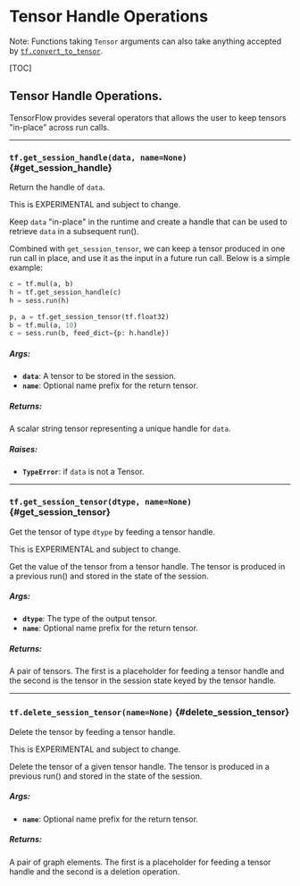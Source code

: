 <!-- This file is machine generated: DO NOT EDIT! -->

# Tensor Handle Operations

Note: Functions taking `Tensor` arguments can also take anything accepted by
[`tf.convert_to_tensor`](framework.md#convert_to_tensor).

[TOC]

## Tensor Handle Operations.

TensorFlow provides several operators that allows the user to keep tensors
"in-place" across run calls.

- - -

### `tf.get_session_handle(data, name=None)` {#get_session_handle}

Return the handle of `data`.

This is EXPERIMENTAL and subject to change.

Keep `data` "in-place" in the runtime and create a handle that can be
used to retrieve `data` in a subsequent run().

Combined with `get_session_tensor`, we can keep a tensor produced in
one run call in place, and use it as the input in a future run call.
Below is a simple example:

```python
c = tf.mul(a, b)
h = tf.get_session_handle(c)
h = sess.run(h)

p, a = tf.get_session_tensor(tf.float32)
b = tf.mul(a, 10)
c = sess.run(b, feed_dict={p: h.handle})
```

##### Args:


*  <b>`data`</b>: A tensor to be stored in the session.
*  <b>`name`</b>: Optional name prefix for the return tensor.

##### Returns:

  A scalar string tensor representing a unique handle for `data`.

##### Raises:


*  <b>`TypeError`</b>: if `data` is not a Tensor.


- - -

### `tf.get_session_tensor(dtype, name=None)` {#get_session_tensor}

Get the tensor of type `dtype` by feeding a tensor handle.

This is EXPERIMENTAL and subject to change.

Get the value of the tensor from a tensor handle. The tensor
is produced in a previous run() and stored in the state of the
session.

##### Args:


*  <b>`dtype`</b>: The type of the output tensor.
*  <b>`name`</b>: Optional name prefix for the return tensor.

##### Returns:

  A pair of tensors. The first is a placeholder for feeding a
  tensor handle and the second is the tensor in the session state
  keyed by the tensor handle.


- - -

### `tf.delete_session_tensor(name=None)` {#delete_session_tensor}

Delete the tensor by feeding a tensor handle.

This is EXPERIMENTAL and subject to change.

Delete the tensor of a given tensor handle. The tensor is produced
in a previous run() and stored in the state of the session.

##### Args:


*  <b>`name`</b>: Optional name prefix for the return tensor.

##### Returns:

  A pair of graph elements. The first is a placeholder for feeding a
  tensor handle and the second is a deletion operation.


